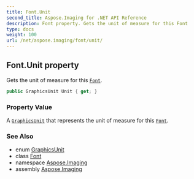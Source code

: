 ```yaml
---
title: Font.Unit
second_title: Aspose.Imaging for .NET API Reference
description: Font property. Gets the unit of measure for this Font
type: docs
weight: 100
url: /net/aspose.imaging/font/unit/
---
```

## Font.Unit property

Gets the unit of measure for this [`Font`](../).

```csharp
public GraphicsUnit Unit { get; }
```

### Property Value

A [`GraphicsUnit`](../../graphicsunit/) that represents the unit of measure for this [`Font`](../).

### See Also

* enum [GraphicsUnit](../../graphicsunit/)
* class [Font](../)
* namespace [Aspose.Imaging](../../font/)
* assembly [Aspose.Imaging](../../../)


